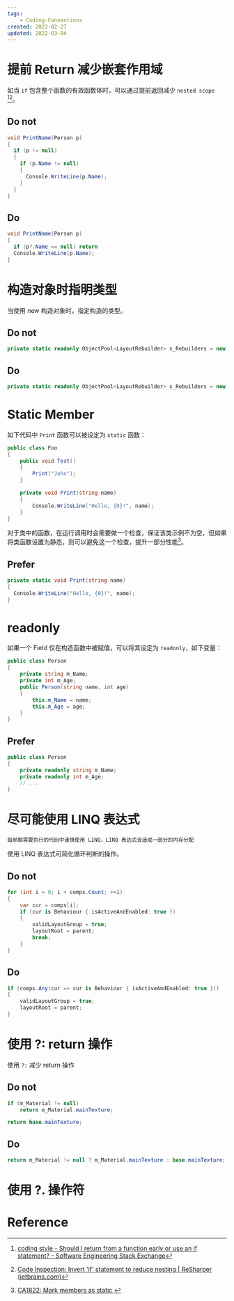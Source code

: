```yaml
---
tags:
    - Coding-Conventions
created: 2022-02-27
updated: 2022-03-04
---
```


# 提前 Return 减少嵌套作用域

如当 `if` 包含整个函数的有效函数体时，可以通过提前返回减少 `nested scope` [^1][^2]。

## Do not

```csharp
void PrintName(Person p)
{
  if (p != null)
  {
    if (p.Name != null)
    {
      Console.WriteLine(p.Name);
    }
  }
}
```

## Do

```csharp
void PrintName(Person p)
{
  if (p?.Name == null) return
  Console.WriteLine(p.Name);
}
```


# 构造对象时指明类型

当使用 new 构造对象时，指定构造的类型。

## Do not

```csharp
private static readonly ObjectPool<LayoutRebuilder> s_Rebuilders = new(null, x => x.Clear());
```

## Do
```csharp
private static readonly ObjectPool<LayoutRebuilder> s_Rebuilders = new ObjectPool<LayoutRebuilder>(null, x => x.Clear());
```

# Static Member 

如下代码中 `Print` 函数可以被设定为 `static` 函数：
```csharp
public class Foo
{
    public void Test()
    {
        Print("John");
    }

    private void Print(string name)
    {
        Console.WriteLine("Hello, {0}!", name);
    }
}
```

对于类中的函数，在运行调用时会需要做一个检查，保证该类示例不为空，但如果将类函数设置为静态，则可以避免这一个检查，提升一部分性能[^3]。

## Prefer

```csharp
private static void Print(string name)
{
  Console.WriteLine("Hello, {0}!", name);
}
```

# readonly

如果一个 Field 仅在构造函数中被赋值，可以将其设定为 `readonly`，如下变量：
```csharp
public class Person
{
    private string m_Name;
    private int m_Age;
    public Person(string name, int age)
    {
        this.m_Name = name;
        this.m_Age = age;
    }
}
```

## Prefer
```csharp
public class Person
{
    private readonly string m_Name;
    private readonly int m_Age;
    // ...
}
```

# 尽可能使用 LINQ 表达式

```ad-warning
每帧都需要执行的代码中谨慎使用 LINQ，LINQ 表达式会造成一部分的内存分配
```

使用 LINQ 表达式可简化循环判断的操作。

## Do not

```csharp
for (int i = 0; i < comps.Count; ++i)
{
    var cur = comps[i];
    if (cur is Behaviour { isActiveAndEnabled: true })
    {
        validLayoutGroup = true;
        layoutRoot = parent;
        break;
    }
}
```

## Do

```csharp
if (comps.Any(cur => cur is Behaviour { isActiveAndEnabled: true }))
{
    validLayoutGroup = true;
    layoutRoot = parent;
}
```

# 使用 ?: return 操作

使用 `?:` 减少 return 操作

## Do not

```csharp
if (m_Material != null)
    return m_Material.mainTexture;

return base.mainTexture;
```

## Do

```csharp
return m_Material != null ? m_Material.mainTexture : base.mainTexture;
```

# 使用 ?. 操作符



# Reference

[^1]: [coding style - Should I return from a function early or use an if statement? - Software Engineering Stack Exchange](https://softwareengineering.stackexchange.com/questions/18454/should-i-return-from-a-function-early-or-use-an-if-statement)
[^2]:[Code Inspection: Invert 'if' statement to reduce nesting | ReSharper (jetbrains.com)](https://www.jetbrains.com/help/resharper/2021.3/InvertIf.html)
[^3]:[CA1822: Mark members as static ](https://docs.microsoft.com/zh-cn/previous-versions/visualstudio/visual-studio-2015/code-quality/ca1822-mark-members-as-static?view=vs-2015&redirectedfrom=MSDN)